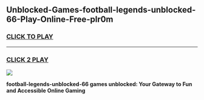 
## Unblocked-Games-football-legends-unblocked-66-Play-Online-Free-plr0m
<h3>
<a href="https://premium76.site?title=football-legends-unblocked-66&ref=26A">CLICK TO PLAY</a></h3>
<hr>

<h3>
<a href="https://premium76.site?title=football-legends-unblocked-66&ref=26A">CLICK 2 PLAY</a>
  
</h3>

<a href="https://premium76.site?title=football-legends-unblocked-66&ref=26A"><img src="https://clearcache.store/games.png"></a>


**football-legends-unblocked-66 games unblocked: Your Gateway to Fun and Accessible Online Gaming**
